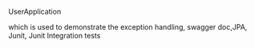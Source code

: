UserApplication 

which is used to demonstrate the exception handling, swagger doc,JPA, Junit, Junit Integration tests